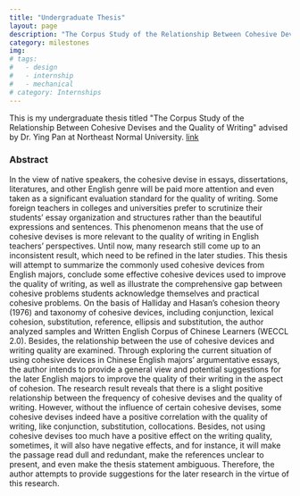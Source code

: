 ```yaml
---
title: "Undergraduate Thesis"
layout: page
description: "The Corpus Study of the Relationship Between Cohesive Devises and the Quality of Writing"
category: milestones
img:
# tags:
#   - design
#   - internship
#   - mechanical
# category: Internships
---
```


This is my undergraduate thesis titled "The Corpus Study of the Relationship Between Cohesive Devises and the Quality of Writing" advised by Dr. Ying Pan at Northeast Normal University. [link](https://docs.google.com/document/d/1KsI6-Q3G0OuaycjY1n4uLf5fUiKmhYwu/edit?usp=sharing&ouid=117139309059852015937&rtpof=true&sd=true)

### Abstract
In the view of native speakers, the cohesive devise in essays, dissertations, literatures, and other English genre will be paid more attention and even taken as a significant evaluation standard for the quality of writing. Some foreign teachers in colleges and universities prefer to scrutinize their students’ essay organization and structures rather than the beautiful expressions and sentences. This phenomenon means that the use of cohesive devises is more relevant to the quality of writing in English teachers’ perspectives. Until now, many research still come up to an inconsistent result, which need to be refined in the later studies. This thesis will attempt to summarize the commonly used cohesive devices from English majors, conclude some effective cohesive devices used to improve the quality of writing, as well as illustrate the comprehensive gap between cohesive problems students acknowledge themselves and practical cohesive problems. On the basis of Halliday and Hasan’s cohesion theory (1976) and taxonomy of cohesive devices, including conjunction, lexical cohesion, substitution, reference, ellipsis and substitution, the author analyzed samples and Written English Corpus of Chinese Learners (WECCL 2.0). Besides, the relationship between the use of cohesive devices and writing quality are examined. Through exploring the current situation of using cohesive devices in Chinese English majors’ argumentative essays, the author intends to provide a general view and potential suggestions for the later English majors to improve the quality of their writing in the aspect of cohesion. The research result reveals that there is a slight positive relationship between the frequency of cohesive devises and the quality of writing. However, without the influence of certain cohesive devises, some cohesive devises indeed have a positive correlation with the quality of writing, like conjunction, substitution, collocations. Besides, not using cohesive devises too much have a positive effect on the writing quality, sometimes, it will also have negative effects, and for instance, it will make the passage read dull and redundant, make the references unclear to present, and even  make the thesis statement ambiguous. Therefore, the author attempts to provide suggestions for the later research in the virtue of this research. 
